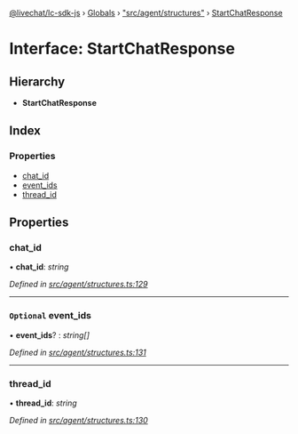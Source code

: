 [@livechat/lc-sdk-js](../README.md) › [Globals](../globals.md) › ["src/agent/structures"](../modules/_src_agent_structures_.md) › [StartChatResponse](_src_agent_structures_.startchatresponse.md)

# Interface: StartChatResponse

## Hierarchy

* **StartChatResponse**

## Index

### Properties

* [chat_id](_src_agent_structures_.startchatresponse.md#chat_id)
* [event_ids](_src_agent_structures_.startchatresponse.md#optional-event_ids)
* [thread_id](_src_agent_structures_.startchatresponse.md#thread_id)

## Properties

###  chat_id

• **chat_id**: *string*

*Defined in [src/agent/structures.ts:129](https://github.com/livechat/lc-sdk-js/blob/21d7a55/src/agent/structures.ts#L129)*

___

### `Optional` event_ids

• **event_ids**? : *string[]*

*Defined in [src/agent/structures.ts:131](https://github.com/livechat/lc-sdk-js/blob/21d7a55/src/agent/structures.ts#L131)*

___

###  thread_id

• **thread_id**: *string*

*Defined in [src/agent/structures.ts:130](https://github.com/livechat/lc-sdk-js/blob/21d7a55/src/agent/structures.ts#L130)*
